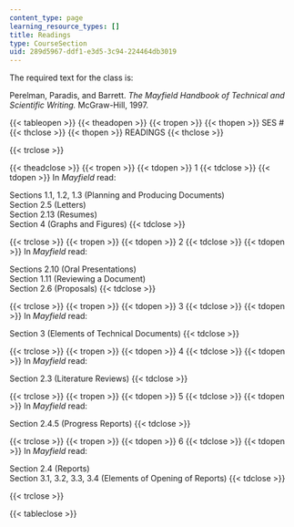 ```yaml
---
content_type: page
learning_resource_types: []
title: Readings
type: CourseSection
uid: 289d5967-ddf1-e3d5-3c94-224464db3019
---
```


The required text for the class is:

Perelman, Paradis, and Barrett. _The Mayfield Handbook of Technical and Scientific Writing._ McGraw-Hill, 1997.

{{< tableopen >}}
{{< theadopen >}}
{{< tropen >}}
{{< thopen >}}
SES #
{{< thclose >}}
{{< thopen >}}
READINGS
{{< thclose >}}

{{< trclose >}}

{{< theadclose >}}
{{< tropen >}}
{{< tdopen >}}
1
{{< tdclose >}}
{{< tdopen >}}
In _Mayfield_ read:  
  
Sections 1.1, 1.2, 1.3 (Planning and Producing Documents)  
Section 2.5 (Letters)  
Section 2.13 (Resumes)  
Section 4 (Graphs and Figures)
{{< tdclose >}}

{{< trclose >}}
{{< tropen >}}
{{< tdopen >}}
2
{{< tdclose >}}
{{< tdopen >}}
In _Mayfield_ read:  
  
Sections 2.10 (Oral Presentations)  
Section 1.11 (Reviewing a Document)  
Section 2.6 (Proposals)
{{< tdclose >}}

{{< trclose >}}
{{< tropen >}}
{{< tdopen >}}
3
{{< tdclose >}}
{{< tdopen >}}
In _Mayfield_ read:  
  
Section 3 (Elements of Technical Documents)
{{< tdclose >}}

{{< trclose >}}
{{< tropen >}}
{{< tdopen >}}
4
{{< tdclose >}}
{{< tdopen >}}
In _Mayfield_ read:  
  
Section 2.3 (Literature Reviews)
{{< tdclose >}}

{{< trclose >}}
{{< tropen >}}
{{< tdopen >}}
5
{{< tdclose >}}
{{< tdopen >}}
In _Mayfield_ read:  
  
Section 2.4.5 (Progress Reports)
{{< tdclose >}}

{{< trclose >}}
{{< tropen >}}
{{< tdopen >}}
6
{{< tdclose >}}
{{< tdopen >}}
In _Mayfield_ read:  
  
Section 2.4 (Reports)  
Section 3.1, 3.2, 3.3, 3.4 (Elements of Opening of Reports)
{{< tdclose >}}

{{< trclose >}}

{{< tableclose >}}